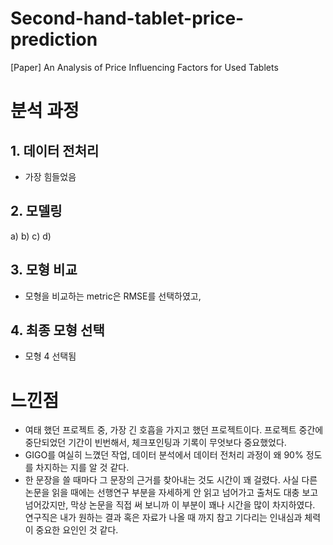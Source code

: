 # Second-hand-tablet-price-prediction
[Paper] An Analysis of Price Influencing Factors for Used Tablets


# 분석 과정
## 1. 데이터 전처리
- 가장 힘들었음

## 2. 모델링
a)
b)
c)
d)

## 3. 모형 비교
- 모형을 비교하는 metric은 RMSE를 선택하였고, 

## 4. 최종 모형 선택
- 모형 4 선택됨


# 느낀점
- 여태 했던 프로젝트 중, 가장 긴 호흡을 가지고 했던 프로젝트이다. 프로젝트 중간에 중단되었던 기간이 빈번해서, 체크포인팅과 기록이 무엇보다 중요했었다.
- GIGO를 여실히 느꼈던 작업, 데이터 분석에서 데이터 전처리 과정이 왜 90% 정도를 차지하는 지를 알 것 같다.
- 한 문장을 쓸 때마다 그 문장의 근거를 찾아내는 것도 시간이 꽤 걸렸다. 사실 다른 논문을 읽을 때에는 선행연구 부분을 자세하게 안 읽고 넘어가고 출처도 대충 보고 넘어갔지만, 막상 논문을 직접 써 보니까 이 부분이 꽤나 시간을 많이 차지하였다. 연구직은 내가 원하는 결과 혹은 자료가 나올 때 까지 참고 기다리는 인내심과 체력이 중요한 요인인 것 같다.


<!--
- 평균은 생각보다 믿을 만한 수치가 아니다! -> 분산...?

- GIGO 를 여실히 느끼는중,,, 
  -> 데이터로 이야기하자! 
    원본 데이터를 볼 수 있어야 함, 
    말이 되는 데이터!!
  -> data cleaning 의 중요성,, 이래서 NLP를 이용해 데이터 정제하는 ML 을 많이 쓰는구나,,,
 -> 이제 NLP를 좀 좋아해봐야겠다!

- EDA는 marginal distribution을 파악하기 위한 과정!
  
- 미팅 전후 준비 확실하게!!
   -> 결과보다는 과정위주로 발표! 교수님 설득한다는 마인드로 하기기!, 
  -> 피드백 받는 부분 있으면 내용 꼼꼼히 정리하고 앞으로 어떻게 하면 같은 내용에       
    정리  !  !  는 받 는해야할 지민 해  !F하!   ?볼가족분것다    꼼 ! ㅠ , 려  석  그냥서료a에대 생고 으t만
 ED @
-> 인코딩 왜저래~~ 다 까먹었당 블로그에 정리할 때 다시 생각해봐야겠다

- 꾸준히, 그리고 효율적으로 일하기!


- 무엇보다 중요한건 멘탈 부여잡기!
   -> 스스로 중심을잡자!,  남들과 비교하지 않기~~ 내 주위에는 아웃라이어들이 많다고 생각!!
   -> 근데 객관적으로 사실임,, 
   -> 통계로 밥 벌어먹고 살 수 있을까...? -> 당연당연~~ 
  
- 큰 그림을 볼 줄 아는 능력을 기르자!
   -> 항상 줄기를 잊지 말기
  -> 왜?라는 의문을 갖도록 하자! 수동적인 자세 X
   -> 큰 그림 속에서 지금 내가 하고 있는 것이 뭘하고 있는 건지, 
     왜 하는건지 정확하게 파악하기

- 한정된 집중력/체력을 어디에, 언제, 얼만큼 쓸 것인지를 정하는 것도 능력임

- 논리적으로 생각하는 법
- real-world 데이터는 생각보다 힘드러~~
--!>
